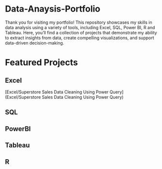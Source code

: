 # Data-Anaysis-Portfolio
Thank you for visiting my portfolio!
This repository showcases my skills in data analysis using a variety of tools, including Excel, SQL, Power BI, R and Tableau. Here, you’ll find a collection of projects that demonstrate my ability to extract insights from data, create compelling visualizations, and support data-driven decision-making.

# Featured Projects

## Excel
[Excel/Superstore Sales Data Cleaning Using Power Query](Excel/Superstore Sales Data Cleaning Using Power Query)

## SQL

## PowerBI

## Tableau

## R
